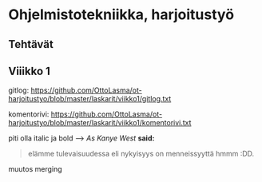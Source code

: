 
<h1>Ohjelmistotekniikka, harjoitustyö</h1>
<h2>Tehtävät</h2>
<h2>Viiikko 1</h2>




gitlog:
https://github.com/OttoLasma/ot-harjoitustyo/blob/master/laskarit/viikko1/gitlog.txt

komentorivi:
https://github.com/OttoLasma/ot-harjoitustyo/blob/master/laskarit/viikko1/komentorivi.txt



piti olla italic ja bold -->
*As Kanye West* **said:**

> elämme tulevaisuudessa
> eli nykyisyys on menneissyyttä hmmm :DD.


muutos merging
